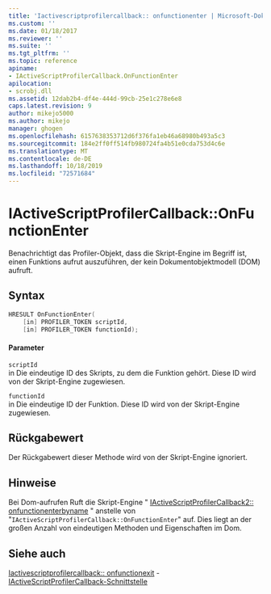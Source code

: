 ```yaml
---
title: 'Iactivescriptprofilercallback:: onfunctionenter | Microsoft-Dokumentation'
ms.custom: ''
ms.date: 01/18/2017
ms.reviewer: ''
ms.suite: ''
ms.tgt_pltfrm: ''
ms.topic: reference
apiname:
- IActiveScriptProfilerCallback.OnFunctionEnter
apilocation:
- scrobj.dll
ms.assetid: 12dab2b4-df4e-444d-99cb-25e1c278e6e8
caps.latest.revision: 9
author: mikejo5000
ms.author: mikejo
manager: ghogen
ms.openlocfilehash: 6157638353712d6f376fa1eb46a68980b493a5c3
ms.sourcegitcommit: 184e2ff0ff514fb980724fa4b51e0cda753d4c6e
ms.translationtype: MT
ms.contentlocale: de-DE
ms.lasthandoff: 10/18/2019
ms.locfileid: "72571684"
---
```

# <a name="iactivescriptprofilercallbackonfunctionenter"></a>IActiveScriptProfilerCallback::OnFunctionEnter
Benachrichtigt das Profiler-Objekt, dass die Skript-Engine im Begriff ist, einen Funktions aufrut auszuführen, der kein Dokumentobjektmodell (DOM) aufruft.  
  
## <a name="syntax"></a>Syntax  
  
```cpp
HRESULT OnFunctionEnter(  
    [in] PROFILER_TOKEN scriptId,   
    [in] PROFILER_TOKEN functionId);  
```  
  
#### <a name="parameters"></a>Parameter  
 `scriptId`  
 in Die eindeutige ID des Skripts, zu dem die Funktion gehört. Diese ID wird von der Skript-Engine zugewiesen.  
  
 `functionId`  
 in Die eindeutige ID der Funktion. Diese ID wird von der Skript-Engine zugewiesen.  
  
## <a name="return-value"></a>Rückgabewert  
 Der Rückgabewert dieser Methode wird von der Skript-Engine ignoriert.  
  
## <a name="remarks"></a>Hinweise  
 Bei Dom-aufrufen Ruft die Skript-Engine " [IActiveScriptProfilerCallback2:: onfunctionenterbyname](../../winscript/reference/iactivescriptprofilercallback2-onfunctionenterbyname.md) " anstelle von "`IActiveScriptProfilerCallback::OnFunctionEnter`" auf. Dies liegt an der großen Anzahl von eindeutigen Methoden und Eigenschaften im Dom.  
  
## <a name="see-also"></a>Siehe auch  
 [Iactivescriptprofilercallback:: onfunctionexit](../../winscript/reference/iactivescriptprofilercallback-onfunctionexit.md) -   
 [IActiveScriptProfilerCallback-Schnittstelle](../../winscript/reference/iactivescriptprofilercallback-interface.md)